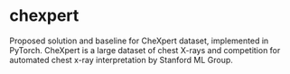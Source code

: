 # chexpert
Proposed solution and baseline for CheXpert dataset, implemented in PyTorch. CheXpert is a large dataset of chest X-rays and competition for automated chest x-ray interpretation by Stanford ML Group.
